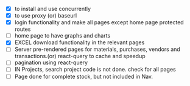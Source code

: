 - [X] to install and use concurrently
- [X] to use proxy (or) baseurl 
- [X] login functionality and make all pages except home page protected routes
- [ ] home page to have graphs and charts
- [X] EXCEL download functionality in the relevant pages
- [ ] Server pre-rendered pages for materials, purchases, vendors and transactions.(or)          react-query to cache and speedup
- [ ] pagination using react-query
- [ ] IN Projects, search project code is not done. check for all pages
- [ ] Page done for complete stock, but not included in Nav.